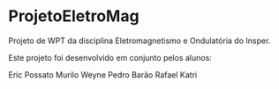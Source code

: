# ProjetoEletroMag

Projeto de WPT da disciplina Eletromagnetismo e Ondulatória do Insper.

Este projeto foi desenvolvido em conjunto pelos alunos:

Eric Possato
Murilo Weyne
Pedro Barão
Rafael Katri
